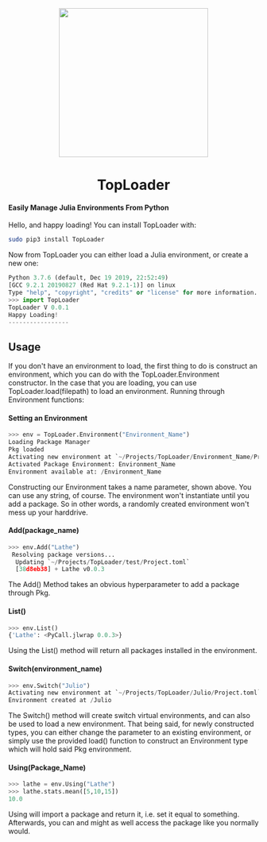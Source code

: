 <div align="center"><img src="https://github.com/emmettgb/TopLoader/blob/0.0.1/toploader.jpg" width="300" /><h1>TopLoader</h1></div>



#### Easily Manage Julia Environments From Python
Hello, and happy loading! You can install TopLoader with:
```bash
sudo pip3 install TopLoader
```
Now from TopLoader you can either load a Julia environment, or create a new one:
```python
Python 3.7.6 (default, Dec 19 2019, 22:52:49) 
[GCC 9.2.1 20190827 (Red Hat 9.2.1-1)] on linux
Type "help", "copyright", "credits" or "license" for more information.
>>> import TopLoader
TopLoader V 0.0.1
Happy Loading!
-----------------
```
## Usage
If you don't have an environment to load, the first thing to do is construct an environment, which you can do with the TopLoader.Environment constructor. In the case that you are loading, you can use TopLoader.load(filepath) to load an environment. Running through Environment functions:
#### Setting an Environment
```python
>>> env = TopLoader.Environment("Environment_Name")
Loading Package Manager
Pkg loaded
Activating new environment at `~/Projects/TopLoader/Environment_Name/Project.toml`
Activated Package Environment: Environment_Name
Environment available at: /Environment_Name
```
Constructing our Environment takes a name parameter, shown above. 
You can use any string, of course. 
The environment won't instantiate until you add a package. 
So in other words, a randomly created environment won't mess up your harddrive.
#### Add(package_name)
```python
>>> env.Add("Lathe")
 Resolving package versions...
  Updating `~/Projects/TopLoader/test/Project.toml`
  [38d8eb38] + Lathe v0.0.3

```
The Add() Method takes an obvious hyperparameter to add a package through Pkg.
#### List()
```python 
>>> env.List()
{'Lathe': <PyCall.jlwrap 0.0.3>}
```
Using the List() method will return all packages installed in the environment.
#### Switch(environment_name)
```python
>>> env.Switch("Julio")
Activating new environment at `~/Projects/TopLoader/Julio/Project.toml`
Environment created at /Julio

```
The Switch() method will create switch virtual environments, and can also be used to load a new environment. That being said, for newly constructed types, you can either change the parameter to an existing environment, or simply use the provided load() function to construct an Environment type which will hold said Pkg environment.
#### Using(Package_Name)
```python
>>> lathe = env.Using("Lathe")
>>> lathe.stats.mean([5,10,15])
10.0
```
Using will import a package and return it, i.e. set it equal to something. Afterwards, you can and might as well access the package like you normally would.
